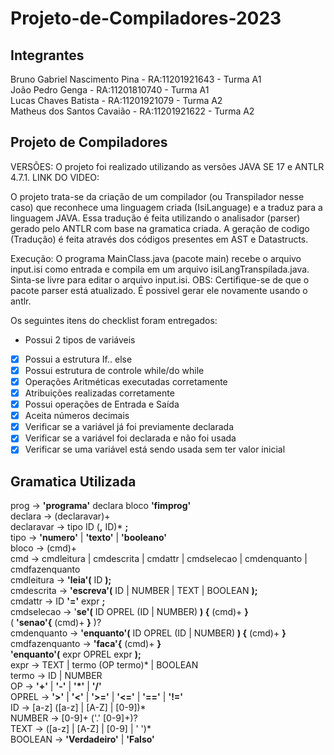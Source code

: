 # Projeto-de-Compiladores-2023
## Integrantes
Bruno Gabriel Nascimento Pina - RA:11201921643 - Turma A1 <br />
João Pedro Genga - RA:11201810740 - Turma A1 <br />
Lucas Chaves Batista - RA:11201921079 - Turma A2 <br />
Matheus dos Santos Cavaião - RA:11201921622  - Turma A2 <br />

## Projeto de Compiladores
VERSÕES: O projeto foi realizado utilizando as versões JAVA SE 17 e ANTLR 4.7.1.
LINK DO VIDEO: 

O projeto trata-se da criação de um compilador (ou Transpilador nesse caso) que reconhece uma linguagem criada (IsiLanguage) e a traduz para a linguagem JAVA. Essa tradução é feita utilizando o analisador (parser) gerado pelo ANTLR com base na gramatica criada. A geração de codigo (Tradução) é feita através dos códigos presentes em AST e Datastructs.

Execução: O programa MainClass.java (pacote main) recebe o arquivo input.isi como entrada e compila em um arquivo isiLangTranspilada.java. Sinta-se livre para editar o arquivo input.isi.
OBS: Certifique-se de que o pacote parser está atualizado. É possivel gerar ele novamente usando o antlr.

Os seguintes itens do checklist foram entregados:
+ Possui 2 tipos de variáveis
- [x] Possui a estrutura If.. else
- [x] Possui estrutura de controle while/do while
- [x] Operações Aritméticas executadas corretamente
- [x] Atribuições realizadas corretamente
- [x] Possui operações de Entrada e Saída
- [x] Aceita números decimais
- [x] Verificar se a variável já foi previamente declarada
- [x] Verificar se a variável foi declarada e não foi usada
- [x] Verificar se uma variável está sendo usada sem ter valor inicial 

## Gramatica Utilizada
prog        -> **'programa'** declara bloco **'fimprog'**  <br />
declara     -> (declaravar)+ <br /> 
declaravar  -> tipo ID (**,** ID)* **;** <br />
tipo        -> **'numero'** | **'texto'** | **'booleano'** <br />
bloco       -> (cmd)+ <br />
cmd         -> cmdleitura | cmdescrita | cmdattr | cmdselecao | cmdenquanto | cmdfazenquanto <br />
cmdleitura  -> **'leia'(** ID **);** <br />
cmdescrita  -> **'escreva'(** ID | NUMBER | TEXT | BOOLEAN **);** <br />
cmdattr     -> ID **'='** expr **;** <br />
cmdselecao  -> '**se'(** ID OPREL (ID | NUMBER) **) {** (cmd)+ **}** <br />
               ( **'senao'{** (cmd)+ **}** )? <br />
cmdenquanto -> **'enquanto'(** ID OPREL (ID | NUMBER) **) {** (cmd)+ **}** <br />
cmdfazenquanto -> **'faca'{** (cmd)+ **}** <br />
                  **'enquanto'(** expr OPREL expr **);** <br />
expr    -> TEXT | termo (OP termo)* | BOOLEAN <br />
termo   -> ID | NUMBER <br />
OP      -> **'+'** | **'-'** | **'*'** | **'/'** <br />
OPREL   -> **'>'** | **'<'** | **'>='** | **'<='** | **'=='** | **'!='** <br />
ID      -> [a-z] ([a-z] | [A-Z] | [0-9])* <br />
NUMBER  -> [0-9]+ ('.' [0-9]+)? <br />
TEXT    -> ([a-z] | [A-Z] | [0-9] | ' ')* <br />
BOOLEAN -> **'Verdadeiro'** | **'Falso'** <br />
